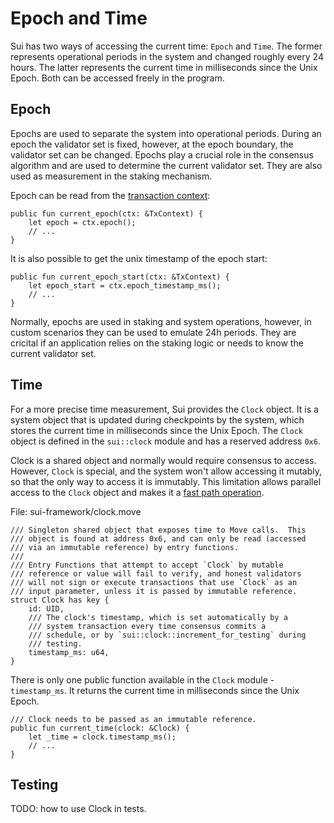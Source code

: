 # Epoch and Time

Sui has two ways of accessing the current time: `Epoch` and `Time`. The former represents operational periods in the system and changed roughly every 24 hours. The latter represents the current time in milliseconds since the Unix Epoch. Both can be accessed freely in the program.

## Epoch

Epochs are used to separate the system into operational periods. During an epoch the validator set is fixed, however, at the epoch boundary, the validator set can be changed. Epochs play a crucial role in the consensus algorithm and are used to determine the current validator set. They are also used as measurement in the staking mechanism.

Epoch can be read from the [transaction context](./transaction-context.md):

```move
public fun current_epoch(ctx: &TxContext) {
    let epoch = ctx.epoch();
    // ...
}
```

It is also possible to get the unix timestamp of the epoch start:

```move
public fun current_epoch_start(ctx: &TxContext) {
    let epoch_start = ctx.epoch_timestamp_ms();
    // ...
}
```

Normally, epochs are used in staking and system operations, however, in custom scenarios they can be used to emulate 24h periods. They are cricital if an application relies on the staking logic or needs to know the current validator set.

## Time

For a more precise time measurement, Sui provides the `Clock` object. It is a system object that is updated during checkpoints by the system, which stores the current time in milliseconds since the Unix Epoch. The `Clock` object is defined in the `sui::clock` module and has a reserved address `0x6`.

Clock is a shared object and normally would require consensus to access. However, `Clock` is special, and the system won't allow accessing it mutably, so that the only way to access it is immutably. This limitation allows parallel access to the `Clock` object and makes it a [fast path operation](./fast-path.md).

File: sui-framework/clock.move
```move
/// Singleton shared object that exposes time to Move calls.  This
/// object is found at address 0x6, and can only be read (accessed
/// via an immutable reference) by entry functions.
///
/// Entry Functions that attempt to accept `Clock` by mutable
/// reference or value will fail to verify, and honest validators
/// will not sign or execute transactions that use `Clock` as an
/// input parameter, unless it is passed by immutable reference.
struct Clock has key {
    id: UID,
    /// The clock's timestamp, which is set automatically by a
    /// system transaction every time consensus commits a
    /// schedule, or by `sui::clock::increment_for_testing` during
    /// testing.
    timestamp_ms: u64,
}
```

There is only one public function available in the `Clock` module - `timestamp_ms`. It returns the current time in milliseconds since the Unix Epoch.

```move
/// Clock needs to be passed as an immutable reference.
public fun current_time(clock: &Clock) {
    let _time = clock.timestamp_ms();
    // ...
}
```

## Testing

TODO: how to use Clock in tests.
